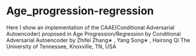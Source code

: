 # Age_progression-regression
Here I show an implementation of the CAAE(Conditional Adversarial Autoencoder) proposed in Age Progression/Regression by Conditional Adversarial Autoencoder by  Zhifei Zhang∗ , Yang Song∗ , Hairong Qi The University of Tennessee, Knoxville, TN, USA
